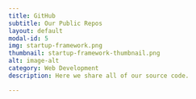 ```yaml
---
title: GitHub
subtitle: Our Public Repos
layout: default
modal-id: 5
img: startup-framework.png
thumbnail: startup-framework-thumbnail.png
alt: image-alt
category: Web Development
description: Here we share all of our source code.

---
```

